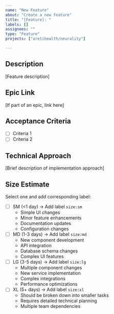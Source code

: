 ```yaml
---
name: "New Feature"
about: "Create a new feature"
title: "[Feature]: "
labels: []
assignees: ""
type: "Feature"
projects: ["aretihealth/neurality"]

---
```


## Description
[Feature description]

## Epic Link
[If part of an epic, link here]

## Acceptance Criteria
- [ ] Criteria 1
- [ ] Criteria 2

## Technical Approach
[Brief description of implementation approach]

## Size Estimate
Select one and add corresponding label:
- [ ] SM (<1 day) → Add label `size:sm`
  - Simple UI changes
  - Minor feature enhancements
  - Documentation updates
  - Configuration changes
- [ ] MD (1-3 days) → Add label `size:md`
  - New component development
  - API integration
  - Database schema changes
  - Complex UI features
- [ ] LG (3-5 days) → Add label `size:lg`
  - Multiple component changes
  - New service implementation
  - Complex integrations
  - Performance optimizations
- [ ] XL (5+ days) → Add label `size:xl`
  - Should be broken down into smaller tasks
  - Requires detailed technical planning
  - Multiple team dependencies
